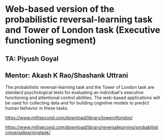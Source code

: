 # Web-based version of the probabilistic reversal-learning task and Tower of London task (Executive functioning segment)

## TA: Piyush Goyal
## Mentor: Akash K Rao/Shashank Uttrani

The probabilistic reversal-learning task and the Tower of London task are standard psychological tests for evaluating an individual's executive functioning and attentional control abilities. The web-based applications will be used for collecting data and for building cognitive models to predict human behavior in these tasks. 

https://www.millisecond.com/download/library/toweroflondon/

https://www.millisecond.com/download/library/reversallearning/probabilisticreversallearningtask/

